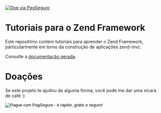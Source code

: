 [![Doe via PagSeguro](https://img.shields.io/badge/Doe-PagSeguro-green.svg)](https://pag.ae/blqbp20)

# Tutoriais para o Zend Framework

Este repositório contém tutoriais para aprender o Zend Framework, particularmente
em torno da construção de aplicações zend-mvc.

Consulte a [documentação gerada](https://arcristo.github.io/zend-tutorials-pt-br/).

# Doações

Se este projeto te ajudou de alguma forma, você pode me dar uma xícara de café :)

<!-- PagSeguro:start -->
<form action="https://pagseguro.uol.com.br/checkout/v2/donation.html" method="post">
<!-- Do not edit -->
<input type="hidden" name="currency" value="BRL" />
<input type="hidden" name="receiverEmail" value="adiel@adielcristo.com" />
<input type="hidden" name="iot" value="button" />
<input type="image" src="https://stc.pagseguro.uol.com.br/public/img/botoes/doacoes/209x48-doar-assina.gif" name="submit" alt="Pague com PagSeguro - é rápido, grátis e seguro!" />
</form>
<!-- PagSeguro:end -->
